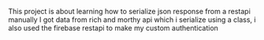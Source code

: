This project is about learning how to serialize json response from a restapi manually
I got data from rich and morthy api which i serialize using a class,
i also used the firebase restapi to make my custom authentication
